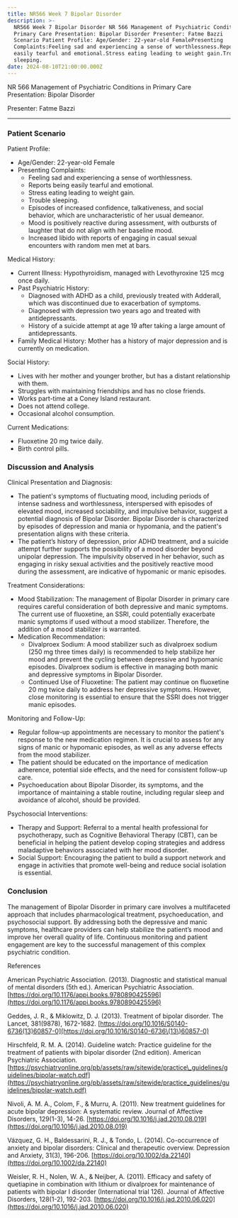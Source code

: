 ```yaml
---
title: NR566 Week 7 Bipolar Disorder
description: >-
  NR566 Week 7 Bipolar Disorder NR 566 Management of Psychiatric Conditions in
  Primary Care Presentation: Bipolar Disorder Presenter: Fatme Bazzi    Patient
  Scenario Patient Profile: Age/Gender: 22-year-old FemalePresenting
  Complaints:Feeling sad and experiencing a sense of worthlessness.Reports being
  easily tearful and emotional.Stress eating leading to weight gain.Trouble
  sleeping.
date: 2024-08-10T21:00:00.000Z
---
```


NR 566 Management of Psychiatric Conditions in Primary Care Presentation: Bipolar Disorder

Presenter: Fatme Bazzi

***

### Patient Scenario

Patient Profile:

* Age/Gender: 22-year-old Female
* Presenting Complaints:
  * Feeling sad and experiencing a sense of worthlessness.
  * Reports being easily tearful and emotional.
  * Stress eating leading to weight gain.
  * Trouble sleeping.
  * Episodes of increased confidence, talkativeness, and social behavior, which are uncharacteristic of her usual demeanor.
  * Mood is positively reactive during assessment, with outbursts of laughter that do not align with her baseline mood.
  * Increased libido with reports of engaging in casual sexual encounters with random men met at bars.

Medical History:

* Current Illness: Hypothyroidism, managed with Levothyroxine 125 mcg once daily.
* Past Psychiatric History:
  * Diagnosed with ADHD as a child, previously treated with Adderall, which was discontinued due to exacerbation of symptoms.
  * Diagnosed with depression two years ago and treated with antidepressants.
  * History of a suicide attempt at age 19 after taking a large amount of antidepressants.
* Family Medical History: Mother has a history of major depression and is currently on medication.

Social History:

* Lives with her mother and younger brother, but has a distant relationship with them.
* Struggles with maintaining friendships and has no close friends.
* Works part-time at a Coney Island restaurant.
* Does not attend college.
* Occasional alcohol consumption.

Current Medications:

* Fluoxetine 20 mg twice daily.
* Birth control pills.

### Discussion and Analysis

Clinical Presentation and Diagnosis:

* The patient's symptoms of fluctuating mood, including periods of intense sadness and worthlessness, interspersed with episodes of elevated mood, increased sociability, and impulsive behavior, suggest a potential diagnosis of Bipolar Disorder. Bipolar Disorder is characterized by episodes of depression and mania or hypomania, and the patient's presentation aligns with these criteria.
* The patient’s history of depression, prior ADHD treatment, and a suicide attempt further supports the possibility of a mood disorder beyond unipolar depression. The impulsivity observed in her behavior, such as engaging in risky sexual activities and the positively reactive mood during the assessment, are indicative of hypomanic or manic episodes.

Treatment Considerations:

* Mood Stabilization: The management of Bipolar Disorder in primary care requires careful consideration of both depressive and manic symptoms. The current use of fluoxetine, an SSRI, could potentially exacerbate manic symptoms if used without a mood stabilizer. Therefore, the addition of a mood stabilizer is warranted.
* Medication Recommendation:
  * Divalproex Sodium: A mood stabilizer such as divalproex sodium (250 mg three times daily) is recommended to help stabilize her mood and prevent the cycling between depressive and hypomanic episodes. Divalproex sodium is effective in managing both manic and depressive symptoms in Bipolar Disorder.
  * Continued Use of Fluoxetine: The patient may continue on fluoxetine 20 mg twice daily to address her depressive symptoms. However, close monitoring is essential to ensure that the SSRI does not trigger manic episodes.

Monitoring and Follow-Up:

* Regular follow-up appointments are necessary to monitor the patient's response to the new medication regimen. It is crucial to assess for any signs of manic or hypomanic episodes, as well as any adverse effects from the mood stabilizer.
* The patient should be educated on the importance of medication adherence, potential side effects, and the need for consistent follow-up care.
* Psychoeducation about Bipolar Disorder, its symptoms, and the importance of maintaining a stable routine, including regular sleep and avoidance of alcohol, should be provided.

Psychosocial Interventions:

* Therapy and Support: Referral to a mental health professional for psychotherapy, such as Cognitive Behavioral Therapy (CBT), can be beneficial in helping the patient develop coping strategies and address maladaptive behaviors associated with her mood disorder.
* Social Support: Encouraging the patient to build a support network and engage in activities that promote well-being and reduce social isolation is essential.

### Conclusion

The management of Bipolar Disorder in primary care involves a multifaceted approach that includes pharmacological treatment, psychoeducation, and psychosocial support. By addressing both the depressive and manic symptoms, healthcare providers can help stabilize the patient’s mood and improve her overall quality of life. Continuous monitoring and patient engagement are key to the successful management of this complex psychiatric condition.

References

American Psychiatric Association. (2013). Diagnostic and statistical manual of mental disorders (5th ed.). American Psychiatric Association. [https://doi.org/10.1176/appi.books.9780890425596](https://doi.org/10.1176/appi.books.9780890425596)

Geddes, J. R., & Miklowitz, D. J. (2013). Treatment of bipolar disorder. The Lancet, 381(9878), 1672-1682. [https://doi.org/10.1016/S0140-6736(13)60857-0](https://doi.org/10.1016/S0140-6736\(13\)60857-0)

Hirschfeld, R. M. A. (2014). Guideline watch: Practice guideline for the treatment of patients with bipolar disorder (2nd edition). American Psychiatric Association. [https://psychiatryonline.org/pb/assets/raw/sitewide/practice\_guidelines/guidelines/bipolar-watch.pdf](https://psychiatryonline.org/pb/assets/raw/sitewide/practice_guidelines/guidelines/bipolar-watch.pdf)

Nivoli, A. M. A., Colom, F., & Murru, A. (2011). New treatment guidelines for acute bipolar depression: A systematic review. Journal of Affective Disorders, 129(1-3), 14-26. [https://doi.org/10.1016/j.jad.2010.08.019](https://doi.org/10.1016/j.jad.2010.08.019)

Vázquez, G. H., Baldessarini, R. J., & Tondo, L. (2014). Co-occurrence of anxiety and bipolar disorders: Clinical and therapeutic overview. Depression and Anxiety, 31(3), 196-206. [https://doi.org/10.1002/da.22140](https://doi.org/10.1002/da.22140)

Weisler, R. H., Nolen, W. A., & Neijber, A. (2011). Efficacy and safety of quetiapine in combination with lithium or divalproex for maintenance of patients with bipolar I disorder (International trial 126). Journal of Affective Disorders, 128(1-2), 192-203. [https://doi.org/10.1016/j.jad.2010.06.020](https://doi.org/10.1016/j.jad.2010.06.020)
